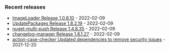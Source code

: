 <!-- ### Hi there 👋 -->

### Recent releases
<!-- recent_releases starts -->
* [ImageLoader Release 1.0.8.10](https://github.com/credfeto/ImageLoader/releases/tag/v1.0.8.10) - 2022-02-09
* [UpdatePackages Release 1.8.2.19](https://github.com/credfeto/UpdatePackages/releases/tag/v1.8.2.19) - 2022-02-09
* [nuget-multi-push Release 1.4.8.35](https://github.com/credfeto/nuget-multi-push/releases/tag/v1.4.8.35) - 2022-02-09
* [changelog-manager Release 1.8.1.27](https://github.com/credfeto/changelog-manager/releases/tag/v1.8.1.27) - 2022-02-09
* [action-case-checker Updated dependencies to remove security issues](https://github.com/credfeto/action-case-checker/releases/tag/v1.2.0) - 2021-12-20
<!-- recent_releases ends -->


<!--
**credfeto/credfeto** is a ✨ _special_ ✨ repository because its `README.md` (this file) appears on your GitHub profile.

Here are some ideas to get you started:

- 🔭 I’m currently working on ...
- 🌱 I’m currently learning ...
- 👯 I’m looking to collaborate on ...
- 🤔 I’m looking for help with ...
- 💬 Ask me about ...
- 📫 How to reach me: ...
- 😄 Pronouns: ...
- ⚡ Fun fact: ...
-->

